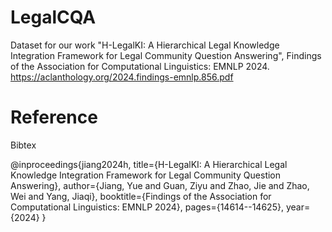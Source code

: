 # LegalCQA
Dataset for our work "H-LegalKI: A Hierarchical Legal Knowledge Integration Framework for Legal Community Question Answering", Findings of the Association for Computational Linguistics: EMNLP 2024. https://aclanthology.org/2024.findings-emnlp.856.pdf

# Reference

Bibtex

@inproceedings{jiang2024h,
  title={H-LegalKI: A Hierarchical Legal Knowledge Integration Framework for Legal Community Question Answering},
  author={Jiang, Yue and Guan, Ziyu and Zhao, Jie and Zhao, Wei and Yang, Jiaqi},
  booktitle={Findings of the Association for Computational Linguistics: EMNLP 2024},
  pages={14614--14625},
  year={2024}
}
